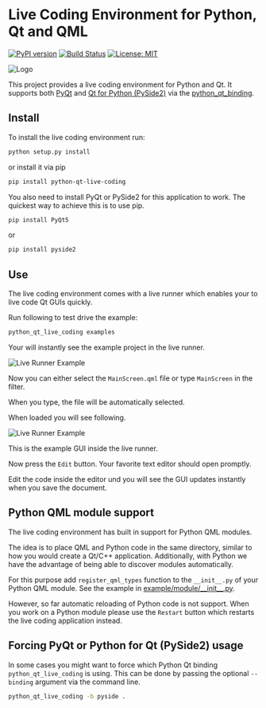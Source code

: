 # Live Coding Environment for Python, Qt and QML
[![PyPI version](https://badge.fury.io/py/python-qt-live-coding.svg)](https://badge.fury.io/py/python-qt-live-coding)
[![Build Status](https://travis-ci.org/machinekoder/python-qt-live-coding.svg?branch=master)](https://travis-ci.org/machinekoder/python-qt-live-coding)
[![License: MIT](https://img.shields.io/badge/License-MIT-yellow.svg)](https://github.com/machinekoder/speed-friending-matcher/blob/master/LICENSE)

![Logo](./src/livecoding/icon.png)

This project provides a live coding environment for Python and Qt. It supports both [PyQt](https://riverbankcomputing.com/software/pyqt/intro) and [Qt for Python (PySide2)](http://wiki.qt.io/Qt_for_Python) 
via the [python_qt_binding](https://pypi.org/project/python_qt_binding/).

## Install

To install the live coding environment run:

```bash
python setup.py install
```

or install it via pip

```bash
pip install python-qt-live-coding
```

You also need to install PyQt or PySide2 for this application to work. The quickest way to
achieve this is to use pip.

```bash
pip install PyQt5
```

or 

```bash
pip install pyside2
```

## Use

The live coding environment comes with a live runner which enables your to live
code Qt GUIs quickly.

Run following to test drive the example:

```bash
python_qt_live_coding examples
```

Your will instantly see the example project in the live runner.

![Live Runner Example](./docs/live_runner_example2.png)

Now you can either select the `MainScreen.qml` file or type `MainScreen` in the filter.

When you type, the file will be automatically selected.

When loaded you will see following.

![Live Runner Example](./docs/live_runner_example.png)

This is the example GUI inside the live runner.

Now press the `Edit` button. Your favorite text editor should open promptly.

Edit the code inside the editor und you will see the GUI updates instantly when you save the document.

## Python QML module support

The live coding environment has built in support for Python QML modules.

The idea is to place QML and Python code in the same directory, similar to how you would create a Qt/C++ application.
Additionally, with Python we have the advantage of being able to discover modules automatically.

For this purpose add `register_qml_types` function to the `__init__.py` of your Python QML module. 
See the example in [example/module/\_\_init__.py](./example/module/__init__.py).

However, so far automatic reloading of Python code is not support. 
When you work on a Python module please use the `Restart` button which restarts the live coding application instead.

## Forcing PyQt or Python for Qt (PySide2) usage

In some cases you might want to force which Python Qt binding `python_qt_live_coding` is using.
This can be done by passing the optional `--binding` argument via the command line.


```bash
python_qt_live_coding -b pyside .
```
